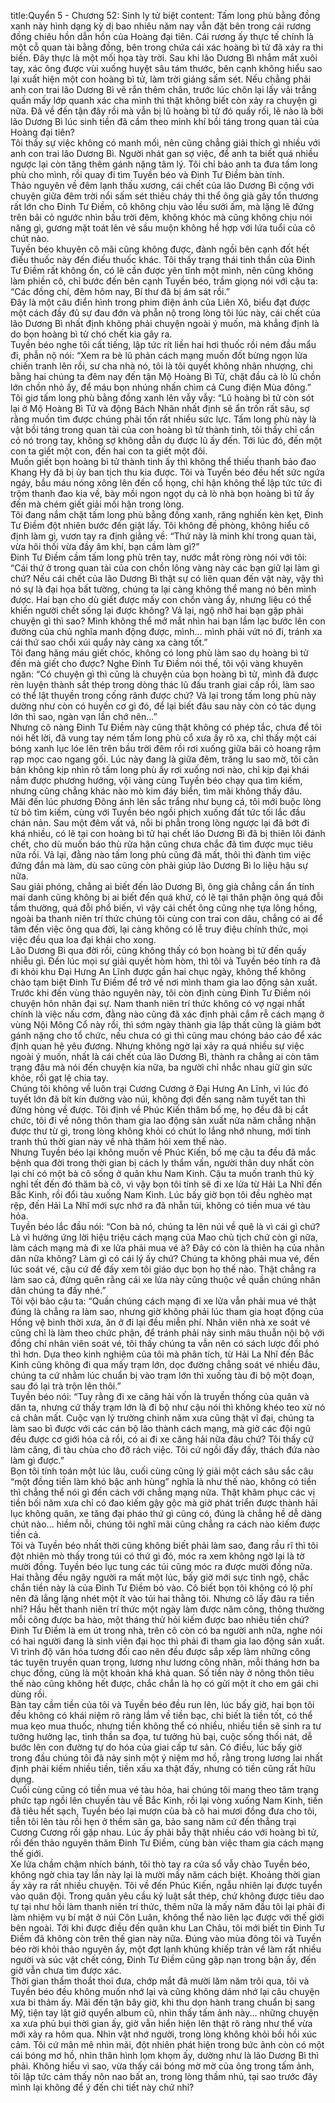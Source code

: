 title:Quyển 5 - Chương 52: Sinh ly tử biệt
content:
Tấm long phù bằng đồng xanh này hình dạng kỳ dị bao nhiêu năm nay vẫn đặt bên trong cái rương đồng chiêu hồn dẫn hồn của Hoàng đại tiên. Cái rương ấy thực tế chính là một cỗ quan tài bằng đồng, bên trong chứa cái xác hoàng bì tử đã xảy ra thi biến. Đây thực là một mối họa tày trời. Sau khi lão Dương Bì nhắm mắt xuôi tay, xác ông được vùi xuống huyệt sâu tám thước, bên cạnh không hiểu sao lại xuất hiện một con hoàng bì tử, làm trời giáng sấm sét. Nếu chẳng phải anh con trai lão Dương Bì vẽ rắn thêm chân, trước lúc chôn lại lấy vải trắng quấn mấy lớp quanh xác cha mình thì thật không biết còn xảy ra chuyện gì nữa. Đã về đến tận đây rồi mà vẫn bị lũ hoàng bì tử đó quấy rối, lẽ nào là bởi lão Dương Bì lúc sinh tiền đã cầm theo minh khí bồi táng trong quan tài của Hoàng đại tiên?<br>Tôi thấy sự việc không có manh mối, nên cũng chẳng giải thích gì nhiều với anh con trai lão Dương Bì. Người nhát gan sợ việc, để anh ta biết quá nhiều ngược lại còn tăng thêm gánh nặng tâm lý. Tôi chỉ bảo anh ta đưa tấm long phù cho mình, rồi quay đi tìm Tuyền béo và Đinh Tư Điềm bàn tính.<br>Thảo nguyên về đêm lạnh thấu xương, cái chết của lão Dương Bì cộng với chuyện giữa đêm trời nổi sấm sét thiêu cháy thi thể ông già gây tổn thương rất lớn cho Đinh Tư Điềm, cô không chịu vào lều sưởi ấm, mà lặng lẽ đứng trên bãi cỏ ngước nhìn bầu trời đêm, không khóc mà cũng không chịu nói năng gì, gương mặt toát lên vẻ sầu muộn không hề hợp với lứa tuổi của cô chút nào.<br>Tuyền béo khuyên cô mãi cũng không được, đành ngồi bên cạnh đốt hết điếu thuốc này đến điếu thuốc khác. Tôi thấy trạng thái tinh thần của Đinh Tư Điềm rất không ổn, có lẽ cần được yên tĩnh một mình, nên cũng không làm phiền cô, chỉ bước đến bên cạnh Tuyền béo, trầm giọng nói với cậu ta: “Các đồng chí, đêm hôm nay, Bí thư đã bị ám sát rồi.”<br>Đây là một câu điển hình trong phim điện ảnh của Liên Xô, biểu đạt được một cách đầy đủ sự đau đớn và phẫn nộ trong lòng tôi lúc này, cái chết của lão Dương Bì nhất định không phải chuyện ngoài ý muốn, mà khẳng định là do bọn hoàng bì tử chó chết kia gây ra.<br>Tuyền béo nghe tôi cất tiếng, lập tức rít liền hai hơi thuốc rồi ném đầu mẩu đi, phẫn nộ nói: “Xem ra bè lũ phản cách mạng muốn đốt bừng ngọn lửa chiến tranh lên rồi, sư cha nhà nó, tôi là tôi quyết không nhân nhượng, chi bằng hai chúng ta đêm nay đến tận Mộ Hoàng Bì Tử, chặt đầu cả lò lũ chồn lớn chồn nhỏ ấy, để máu bọn nhúng nhấn chìm cả Cung điện Mùa đông.”<br>Tôi giơ tấm long phù bằng đồng xanh lên vẫy vẫy: “Lũ hoàng bì tử còn sót lại ở Mộ Hoàng Bì Tử và động Bách Nhãn nhất định sẽ ẩn trốn rất sâu, sợ rằng muốn tìm được chúng phải tốn rất nhiều sức lực. Tấm long phù này là vật bồi táng trong quan tài của con hoàng bì tử thành tinh, tôi thấy chỉ cần có nó trong tay, không sợ không dẫn dụ được lũ ấy đến. Tới lúc đó, đến một con ta giết một con, đến hai con ta giết một đôi.<br>Muốn giết bọn hoàng bì tử thành tinh ấy thì không thể thiếu thanh bảo đao Khang Hy đã bị ủy ban tịch thu kia được. Tôi và Tuyền béo đều hết sức ngứa ngáy, bầu máu nóng xông lên đến cổ họng, chỉ hận không thể lập tức tức đi trộm thanh đao kia về, bày mồi ngon ngọt dụ cả lò nhà bọn hoàng bì tử ấy đến mà chém giết giải mối hận trong lòng.<br>Tôi đang nắm chặt tấm long phù bằng đồng xanh, răng nghiến kèn kẹt, Đinh Tư Điềm đột nhiên bước đến giật lấy. Tôi không đề phòng, không hiểu cô định làm gì, vươn tay ra định giằng về: “Thứ này là minh khí trong quan tài, vừa hôi thối vừa đầy âm khí, bạn cầm làm gì?”<br>Đinh Tư Điềm cầm tấm long phù trên tay, nước mắt ròng ròng nói với tôi: “Cái thứ ở trong quan tài của con chồn lông vàng này các bạn giữ lại làm gì chứ? Nếu cái chết của lão Dương Bì thật sự có liên quan đến vật này, vậy thì nó sự là đại họa bất tường, chúng ta lại càng không thể mang nó bên mình được. Hai bạn cho dù giết được mấy con chồn vàng ấy, nhưng liệu có thể khiến người chết sống lại được không? Vả lại, ngộ nhỡ hai bạn gặp phải chuyện gì thì sao? Mình không thể mở mắt nhìn hai bạn lầm lạc bước lên con đường của chủ nghĩa manh động được, mình... mình phải vứt nó đi, tránh xa cái thứ sao chổi xúi quẩy này càng xa càng tốt.”<br>Tôi đang hăng máu giết chóc, không có long phù làm sao dụ hoàng bì tử đến mà giết cho được? Nghe Đinh Tư Điềm nói thế, tôi vội vàng khuyên ngăn: “Có chuyện gì thì cũng là chuyện của bọn hoàng bì tử, mình đã được rèn luyện thành sắt thép trong dòng thác lũ đấu tranh giai cấp rồi, làm sao có thể lật thuyền trong cống rãnh được chứ? Vả lại trong tấm long phù này dường như còn có huyền cơ gì đó, để lại biết đâu sau này còn có tác dụng lớn thì sao, ngàn vạn lần chớ nên...”<br>Nhưng cô nàng Đinh Tư Điềm này cũng thật không có phép tắc, chưa để tôi nói hết lời, đã vung tay ném tấm long phù cổ xưa ấy rõ xa, chỉ thấy một cái bóng xanh lục lóe lên trên bầu trời đêm rồi rơi xuống giữa bãi cỏ hoang rậm rạp mọc cao ngang gối. Lúc này đang là giữa đêm, trăng lu sao mờ, tôi căn bản không kịp nhìn rõ tấm long phù ấy rơi xuống nơi nào, chỉ kịp đại khái nắm được phương hướng, vội vàng cùng Tuyền béo chạy qua tìm kiếm, nhưng cũng chẳng khác nào mò kim đáy biển, tìm mãi không thấy đâu.<br>Mãi đến lúc phương Đông ánh lên sắc trắng như bụng cá, tôi mới buộc lòng từ bỏ tìm kiếm, cùng với Tuyền béo ngồi phịch xuống đất tức tối lắc đầu chán nản. Sau một đêm vất vả, nỗi bi phẫn trong lòng ngược lại đã bớt đi khá nhiều, có lẽ tại con hoàng bì tử hại chết lão Dương Bì đã bị thiên lôi đánh chết, cho dù muốn báo thù rửa hận cũng chưa chắc đã tìm được mục tiêu nữa rồi. Vả lại, đằng nào tấm long phù cũng đã mất, thôi thì đành tìm việc đứng đắn mà làm, dù sao cũng còn phải giúp lão Dương Bì lo liệu hậu sự nữa.<br>Sau giải phóng, chẳng ai biết đến lão Dương Bì, ông già chẳng cần ẩn tính mai danh cũng không bị ai biết đến quá khứ, có lẽ tại thân phận ông quá đỗi tầm thường, quá đỗi phổ biến, vì vậy cái chết ông cũng nhẹ tựa lông hồng, ngoài ba thanh niên trí thức chúng tôi cùng con trai con dâu, chẳng có ai để tâm đến việc ông qua đời, lại càng không có lễ truy điệu chính thức, mọi việc đều qua loa đại khái cho xong.<br>Lão Dương Bì qua đời rồi, cũng không thấy có bọn hoàng bì tử đến quấy nhiễu gì. Đến lúc mọi sự giải quyết hòm hòm, thì tôi và Tuyền béo tính ra đã đi khỏi khu Đại Hưng An Lĩnh được gần hai chục ngày, không thể không chào tạm biệt Đinh Tư Điềm để trở về nơi mình tham gia lao động sản xuất. Trước khi đến vùng thảo nguyên này, tôi còn định cùng Đinh Tư Điềm nói chuyện hôn nhân đại sự. Nam thanh niên trí thức không có vợ ngại nhất chính là việc nấu cơm, đằng nào cũng đã xác định phải cắm rễ cách mạng ở vùng Nội Mông Cổ này rồi, thì sớm ngày thành gia lập thất cũng là giảm bớt gánh nặng cho tổ chức, nếu chưa có gì thì cũng mau chóng báo cáo để xác định quan hệ yêu đương. Nhưng không ngờ lại xảy ra quá nhiều sự việc ngoài ý muốn, nhất là cái chết của lão Dương Bì, thành ra chẳng ai còn tâm trạng đâu mà nói đến chuyện kia nữa, ba người chỉ nhắc nhau giữ gìn sức khỏe, rồi gạt lệ chia tay.<br>Chúng tôi không về luôn trại Cương Cương ở Đại Hưng An Lĩnh, vì lúc đó tuyết lớn đã bít kín đường vào núi, không đợi đến sang năm tuyết tan thì đừng hòng về được. Tôi định về Phúc Kiến thăm bố mẹ, họ đều đã bị cắt chức, tôi đi về nông thôn tham gia lao động sản xuất nửa năm chẳng nhận được thư từ gì, trong lòng không khỏi có chút lo lắng nhớ nhung, mới tính tranh thủ thời gian này về nhà thăm hỏi xem thế nào.<br>Nhưng Tuyền béo lại không muốn về Phúc Kiến, bố mẹ cậu ta đều đã mắc bệnh qua đời trong thời gian bị cách ly thẩm vấn, người thân duy nhất còn lại chỉ có một bà cô sống ở quân khu Nam Kinh. Cậu ta muốn tranh thủ kỳ nghỉ tết đến đó thăm bà cô, vì vậy bọn tôi tính sẽ đi xe lửa từ Hải La Nhĩ đến Bắc Kinh, rồi đổi tàu xuống Nam Kinh. Lúc bấy giờ bọn tôi đều nghèo mạt rệp, đến Hải La Nhĩ mới sực nhớ ra đã nhẵn túi, không có tiền mua vé tàu hỏa.<br>Tuyền béo lắc đầu nói: “Con bà nó, chúng ta lên núi về quê là vì cái gì chứ? Là vì hưởng ứng lời hiệu triệu cách mạng của Mao chủ tịch chứ còn gì nữa, làm cách mạng mà đi xe lửa phải mua vé à? Đây có còn là thiên hạ của nhân dân nữa không? Làm gì có cái lý ấy chứ? Chúng ta không phải mua vé, đến lúc soát vé, cậu cứ để đấy xem tôi giáo dục bọn họ thế nào. Thật chẳng ra làm sao cả, đừng quên rằng cái xe lửa này cũng thuộc về quần chúng nhân dân chúng ta đấy nhé.”<br>Tôi vội bảo cậu ta: “Quần chúng cách mạng đi xe lửa vẫn phải mua vé thật đúng là chẳng ra làm sao, nhưng giờ không phải lúc tham gia hoạt động của Hồng vệ binh thời xưa, ăn ở đi lại đều miễn phí. Nhân viên nhà xe soát vé cũng chỉ là làm theo chức phận, để tránh phải nảy sinh mâu thuẫn nội bộ với đồng chí nhân viên soát vé, tôi thấy chúng ta vẫn nên có sách lược đối phó thì hơn. Dựa theo kinh nghiệm của tôi mà phân tích, từ Hải La Nhĩ đến Bắc Kinh cũng không đi qua mấy trạm lớn, dọc đường chẳng soát vé nhiều đâu, chúng ta cứ nhằm lúc chuẩn bị vào trạm lớn thì xuống tàu đi bộ một đoạn, sau đó lại trà trộn lên thôi.”<br>Tuyền béo nói: “Tuy rằng đi xe căng hải vốn là truyền thống của quân và dân ta, nhưng cứ thấy trạm lớn là đi bộ như cậu nói thì không khéo teo xừ nó cả chân mất. Cuộc vạn lý trường chinh năm xưa cũng thật vĩ đại, chúng ta làm sao bì được với các cán bộ lão thành cách mạng, mà giờ các đội ngũ đều được cơ giới hóa cả rồi, có ai đi xe căng hải nữa đâu chứ? Tôi thấy cứ làm căng, đi tàu chùa cho đỡ rách việc. Tôi cứ ngồi đấy đấy, thách đứa nào làm gì được.”<br>Bọn tôi tính toán một lúc lâu, cuối cùng cũng lý giải một cách sâu sắc câu “một đồng tiền làm khó bậc anh hùng” nghĩa là như thế nào, không có tiền thì chẳng thể nói gì đến cách với chẳng mạng nữa. Thật khâm phục các vị tiền bối năm xưa chỉ có đao kiếm gậy gộc mà giờ phát triển được thành hải lục không quân, xe tăng đại pháo thứ gì cũng có, đúng là chẳng hề dễ dàng chút nào... hiềm nỗi, chúng tôi nghĩ mãi cũng chẳng ra cách nào kiếm được tiền cả.<br>Tôi và Tuyền béo nhất thời cũng không biết phải làm sao, đang rầu rĩ thì tôi đột nhiên mò thấy trong túi có thứ gì đó, móc ra xem không ngờ lại là tờ mười đồng. Tuyền béo lục tung các túi cũng móc ra được mười đồng nữa. Hai thằng đều ngây người ra mất một lúc, bấy giờ mới sực tỉnh ngộ, chắc chắn tiền này là của Đinh Tư Điềm bỏ vào. Cô biết bọn tôi không có lộ phí nên đã lẳng lặng nhét một ít vào túi hai thằng tôi. Nhưng cô lấy đâu ra tiền nhỉ? Hầu hết thanh niên trí thức một ngày làm được năm công, thông thường mỗi công được ba hào, một tháng thử hỏi kiếm được bao nhiêu tiền chứ? Đinh Tư Điềm là em út trong nhà, trên cô còn có ba người anh nữa, nghe nói có hai người đang là sinh viên đại học thì phải đi tham gia lao động sản xuất. Vì trình độ văn hóa tương đối cao nên đều được sắp xếp làm những công tác tuyên truyền quan trọng, lương như lương công nhân, mỗi tháng hơn ba chục đồng, cũng là một khoản khá khả quan. Số tiền này ở nông thôn tiêu thế nào cũng không hết được, chắc chắn là họ có gửi một ít cho em gái chi dùng rồi.<br>Bàn tay cầm tiền của tôi và Tuyền béo đều run lên, lúc bấy giờ, hai bọn tôi đều không có khái niệm rõ ràng lắm về tiền bạc, chỉ biết là tiền tốt, có thể mua kẹo mua thuốc, nhưng tiền không thể có nhiều, nhiều tiền sẽ sinh ra tư tưởng hưởng lạc, tinh thần sa đọa, tư tưởng hủ bại, cuộc sống thối nát, dễ bước lên con đường tự do hóa của giai cấp tư sản. Có điều, lúc bấy giờ trong đầu chúng tôi đã nảy sinh một ý niệm mơ hồ, rằng trong lương lai nhất định phải kiếm nhiều tiền, tiền xấu xa thật đấy, nhưng có tiền cũng rất hữu dụng.<br>Cuối cùng cũng có tiền mua vé tàu hỏa, hai chúng tôi mang theo tâm trạng phức tạp ngồi lên chuyến tàu về Bắc Kinh, rồi lại vòng xuống Nam Kinh, tiền đã tiêu hết sạch, Tuyền béo lại mượn của bà cô hai mươi đồng đưa cho tôi, tiễn tôi lên tàu rồi hẹn ở thềm sân ga, bảo sang năm cứ đến thẳng trại Cương Cương rồi gặp nhau. Lúc ấy phải bẫy thật nhiều cáo với hoàng bì tử, rồi đến thảo nguyên thăm Đinh Tư Điềm, cùng bàn việc tham gia cách mạng thế giới.<br>Xe lửa chầm chậm nhích bánh, tôi thò tay ra cửa sổ vẫy chào Tuyền béo, không ngờ chia tay lần này lại là mười mấy năm cách biệt. Khoảng thời gian ấy xảy ra rất nhiều chuyện. Tôi về đến Phúc Kiến, ngẫu nhiên lại được tuyển vào quân đội. Trong quân yêu cầu kỷ luật sắt thép, chứ không được tiêu dao tự tại như hồi làm thanh niên trí thức, thêm nữa là mấy năm đầu tôi lại phải đi làm nhiệm vụ bí mật ở núi Côn Luân, không thể nào liên lạc được với thế giới bên ngoài. Tới khi được điều đến quân khu Lan Châu, tôi mới biết tin Đinh Tư Điềm đã không còn trên thế gian này nữa. Đúng vào mùa đông tôi và Tuyền béo rời khỏi thảo nguyên ấy, một đợt lạnh khủng khiếp tràn về làm rất nhiều người và súc vật chết cóng, Đinh Tư Điềm cũng gặp nạn trong bận ấy, đến giờ vẫn chưa tìm được xác.<br>Thời gian thấm thoắt thoi đưa, chớp mắt đã mười lăm năm trôi qua, tôi và Tuyền béo đều không muốn nhớ lại và cũng không dám nhớ lại câu chuyện xưa bi thảm ấy. Mãi đến tận bây giờ, khi thu dọn hành trang chuẩn bị sang Mỹ, tiện tay lật giở quyển album cũ, nhìn thấy tấm ảnh này... những chuyện xa xưa phủ bụi thời gian ấy, giờ vẫn hiển hiện lên thật rõ ràng như thể vừa mới xảy ra hôm qua. Nhìn vật nhớ người, trong lòng không khỏi bồi hồi xúc cảm. Tôi cứ mân mê nhìn mãi, đột nhiên phát hiện trong bức ảnh còn có một cái bóng mơ hồ, nhìn thân hình lọm khọm ấy, dường như là lão Dương Bì thì phải. Không hiểu vì sao, vừa thấy cái bóng mờ mờ của ông trong tấm ảnh, tôi lập tức cảm thấy nôn nao bất an, trong lòng thầm nhủ, tại sao trước đây mình lại không để ý đến chi tiết này chứ nhỉ?